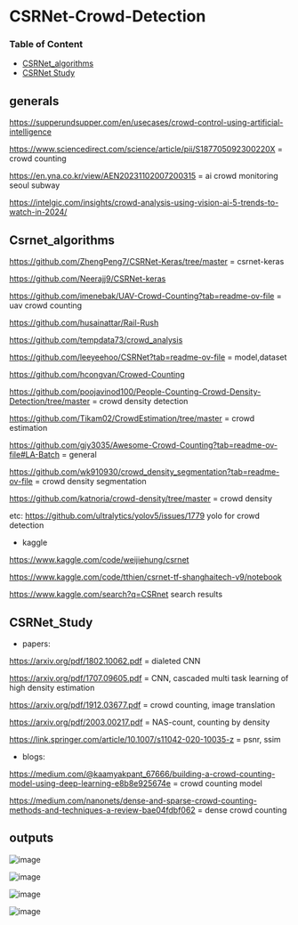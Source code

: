 # CSRNet-Crowd-Detection
### Table of Content 

* [CSRNet_algorithms](#csrnet_algorithms) 
* [CSRNet Study](#csrnet_study) 
 
## generals 

https://supperundsupper.com/en/usecases/crowd-control-using-artificial-intelligence

https://www.sciencedirect.com/science/article/pii/S187705092300220X  =  crowd counting

https://en.yna.co.kr/view/AEN20231102007200315  = ai crowd monitoring seoul subway
  
https://intelgic.com/insights/crowd-analysis-using-vision-ai-5-trends-to-watch-in-2024/ 

 




## Csrnet_algorithms

https://github.com/ZhengPeng7/CSRNet-Keras/tree/master  = csrnet-keras  

https://github.com/Neerajj9/CSRNet-keras

https://github.com/imenebak/UAV-Crowd-Counting?tab=readme-ov-file  = uav crowd counting

https://github.com/husainattar/Rail-Rush 

https://github.com/tempdata73/crowd_analysis

https://github.com/leeyeehoo/CSRNet?tab=readme-ov-file  = model,dataset

https://github.com/hcongvan/Crowed-Counting

https://github.com/poojavinod100/People-Counting-Crowd-Density-Detection/tree/master  =  crowd density detection 

https://github.com/Tikam02/CrowdEstimation/tree/master  = crowd estimation

https://github.com/gjy3035/Awesome-Crowd-Counting?tab=readme-ov-file#LA-Batch  = general

https://github.com/wk910930/crowd_density_segmentation?tab=readme-ov-file  = crowd density segmentation

https://github.com/katnoria/crowd-density/tree/master  = crowd density

etc: https://github.com/ultralytics/yolov5/issues/1779   yolo for crowd detection

- kaggle

https://www.kaggle.com/code/weijiehung/csrnet

https://www.kaggle.com/code/tthien/csrnet-tf-shanghaitech-v9/notebook

https://www.kaggle.com/search?q=CSRnet  search results
  


## CSRNet_Study

- papers:

https://arxiv.org/pdf/1802.10062.pdf  = dialeted CNN

https://arxiv.org/pdf/1707.09605.pdf  = CNN, cascaded multi task learning of high density estimation

https://arxiv.org/pdf/1912.03677.pdf  = crowd counting, image translation

https://arxiv.org/pdf/2003.00217.pdf = NAS-count, counting by density

https://link.springer.com/article/10.1007/s11042-020-10035-z   = psnr, ssim

- blogs:

https://medium.com/@kaamyakpant_67666/building-a-crowd-counting-model-using-deep-learning-e8b8e925674e  = crowd counting model

https://medium.com/nanonets/dense-and-sparse-crowd-counting-methods-and-techniques-a-review-bae04fdbf062  = dense crowd counting




## outputs

![image](https://github.com/UbaydullohML/CSRNet-Crowd-Detection/assets/75980506/c5776d48-e1c9-4703-be13-1b140cd86c17)

![image](https://github.com/UbaydullohML/CSRNet-Crowd-Detection/assets/75980506/3703ea3e-2cea-403c-8615-9243d424a97e)

![image](https://github.com/UbaydullohML/CSRNet-Crowd-Detection/assets/75980506/970b6a6d-e940-4dc7-9f8f-a3341d2f121d)

![image](https://github.com/UbaydullohML/CSRNet-Crowd-Detection/assets/75980506/c6f3d021-4654-4d77-baf9-459f98b12c94)

